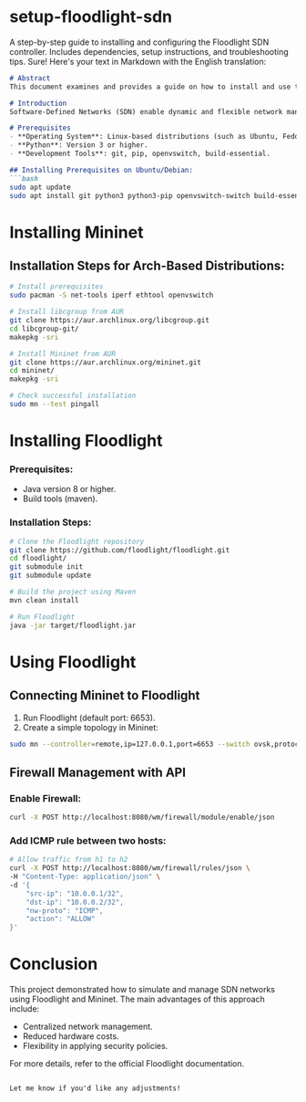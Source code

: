 # setup-floodlight-sdn
A step-by-step guide to installing and configuring the Floodlight SDN controller. Includes dependencies, setup instructions, and troubleshooting tips.
Sure! Here's your text in Markdown with the English translation:

```markdown
# Abstract
This document examines and provides a guide on how to install and use the Floodlight controller (an SDN-based controller) and the Mininet network simulator. The main goal is to provide a comprehensive guide for beginners and enthusiasts in the field of Software-Defined Networks (SDN).

# Introduction
Software-Defined Networks (SDN) enable dynamic and flexible network management by separating the control layer from the data layer. This document teaches how to install and implement an SDN-based network using Floodlight (as the controller) and Mininet (as the network simulator).

# Prerequisites
- **Operating System**: Linux-based distributions (such as Ubuntu, Fedora, or Arch).
- **Python**: Version 3 or higher.
- **Development Tools**: git, pip, openvswitch, build-essential.

## Installing Prerequisites on Ubuntu/Debian:
```bash
sudo apt update
sudo apt install git python3 python3-pip openvswitch-switch build-essential
```

# Installing Mininet
## Installation Steps for Arch-Based Distributions:
```bash
# Install prerequisites
sudo pacman -S net-tools iperf ethtool openvswitch

# Install libcgroup from AUR
git clone https://aur.archlinux.org/libcgroup.git
cd libcgroup-git/
makepkg -sri

# Install Mininet from AUR
git clone https://aur.archlinux.org/mininet.git
cd mininet/
makepkg -sri

# Check successful installation
sudo mn --test pingall
```

# Installing Floodlight
### Prerequisites:
- Java version 8 or higher.
- Build tools (maven).

### Installation Steps:
```bash
# Clone the Floodlight repository
git clone https://github.com/floodlight/floodlight.git
cd floodlight/
git submodule init
git submodule update

# Build the project using Maven
mvn clean install

# Run Floodlight
java -jar target/floodlight.jar
```

# Using Floodlight
## Connecting Mininet to Floodlight
1. Run Floodlight (default port: 6653).
2. Create a simple topology in Mininet:

```bash
sudo mn --controller=remote,ip=127.0.0.1,port=6653 --switch ovsk,protocols=OpenFlow13 --topo=single,3
```

## Firewall Management with API
### Enable Firewall:
```bash
curl -X POST http://localhost:8080/wm/firewall/module/enable/json
```

### Add ICMP rule between two hosts:
```bash
# Allow traffic from h1 to h2
curl -X POST http://localhost:8080/wm/firewall/rules/json \
-H "Content-Type: application/json" \
-d '{
    "src-ip": "10.0.0.1/32",
    "dst-ip": "10.0.0.2/32",
    "nw-proto": "ICMP",
    "action": "ALLOW"
}'
```

# Conclusion
This project demonstrated how to simulate and manage SDN networks using Floodlight and Mininet. The main advantages of this approach include:

- Centralized network management.
- Reduced hardware costs.
- Flexibility in applying security policies.

For more details, refer to the official Floodlight documentation.
```

Let me know if you'd like any adjustments!
